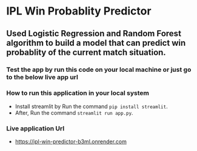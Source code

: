 # IPL Win Probablity Predictor

## Used Logistic Regression and Random Forest algorithm to build a model that can predict win probablity of the current match situation.

### Test the app by run this code on your local machine or just go to the below live app url

### How to run this application in your local system
- Install streamlit by Run the command `pip install streamlit`.
- After, Run the command `streamlit run app.py`.

### Live application Url
- https://ipl-win-predictor-b3ml.onrender.com
